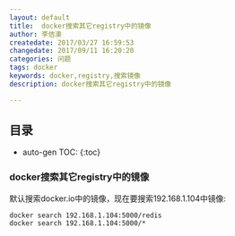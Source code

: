 ```yaml
---
layout: default
title:  docker搜索其它registry中的镜像
author: 李佶澳
createdate: 2017/03/27 16:59:53
changedate: 2017/09/11 16:20:20
categories: 问题
tags: docker
keywords: docker,registry,搜索镜像
description: docker搜索其它registry中的镜像

---
```


## 目录
* auto-gen TOC:
{:toc}

### docker搜索其它registry中的镜像

默认搜索docker.io中的镜像，现在要搜索192.168.1.104中镜像:

	docker search 192.168.1.104:5000/redis
	docker search 192.168.1.104:5000/*
